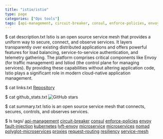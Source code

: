 ```yaml
---
title: "istio/istio"
type: page
categories: ["Ops tools"]
tags: [api-management, circuit-breaker, consul, enforce-policies, envoy, fault-injection, kubernetes, lyft-envoy, microservice, microservices, nomad, polyglot-microservices, proxies, request-routing, resiliency, service-mesh]
---
```


$ cat description.txt
Istio is an open source service mesh that provides a uniform way to secure, connect, and observe services. It layers transparently over existing distributed applications and offers powerful features for load balancing, service-to-service authentication, and telemetry gathering. The platform comprises critical components like Envoy (for traffic management) and Istiod (the control plane for managing services). By providing these capabilities without altering application code, Istio plays a significant role in modern cloud-native application management.

$ cat links.txt
[Repository](https://github.com/istio/istio)

$ cat github_stats.txt
![GitHub stars](https://img.shields.io/github/stars/istio/istio?style=social)


$ cat summary.txt
Istio is an open source service mesh that connects, secures, controls, and observes services.


$ ls tags/
[api-management](/tags/api-management/)
[circuit-breaker](/tags/circuit-breaker/)
[consul](/tags/consul/)
[enforce-policies](/tags/enforce-policies/)
[envoy](/tags/envoy/)
[fault-injection](/tags/fault-injection/)
[kubernetes](/tags/kubernetes/)
[lyft-envoy](/tags/lyft-envoy/)
[microservice](/tags/microservice/)
[microservices](/tags/microservices/)
[nomad](/tags/nomad/)
[polyglot-microservices](/tags/polyglot-microservices/)
[proxies](/tags/proxies/)
[request-routing](/tags/request-routing/)
[resiliency](/tags/resiliency/)
[service-mesh](/tags/service-mesh/)
